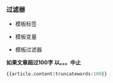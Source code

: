 ### 过滤器

- 模板标签

- 模板变量

- 模板过滤器


**如果文章超过100字 以。。。中止**
```python
{{article.content|truncatewords:100}}
```



